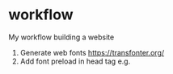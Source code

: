 # workflow
My workflow building a website


1. Generate web fonts https://transfonter.org/
2. Add font preload in head tag e.g. <link rel="preload" href="fonts/Roboto.woff2" as="font" type="font/woff2" crossorigin>
